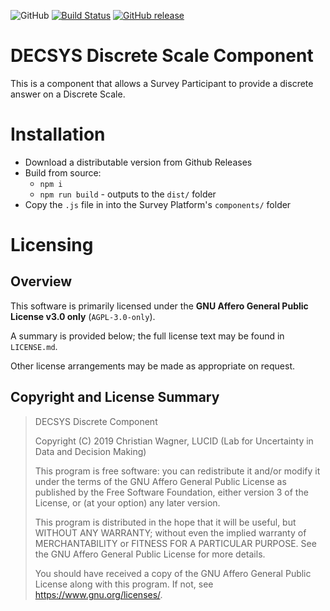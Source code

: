 ![GitHub](https://img.shields.io/github/license/decsys/discrete-component.svg)
[![Build Status](https://dev.azure.com/UniversityOfNottingham/DECSYS/_apis/build/status/decsys.discrete-component?branchName=master)](https://dev.azure.com/UniversityOfNottingham/DECSYS/_build/latest?definitionId=173&branchName=master)
[![GitHub release](https://img.shields.io/github/release/decsys/discrete-component.svg)](https://github.com/decsys/discrete-component/releases)

# DECSYS Discrete Scale Component

This is a component that allows a Survey Participant to provide a discrete answer on a Discrete Scale.

# Installation

- Download a distributable version from Github Releases
- Build from source:
  - `npm i`
  - `npm run build` - outputs to the `dist/` folder
- Copy the `.js` file in into the Survey Platform's `components/` folder

# Licensing

## Overview

This software is primarily licensed under the **GNU Affero General Public License v3.0 only** (`AGPL-3.0-only`).

A summary is provided below; the full license text may be found in `LICENSE.md`.

Other license arrangements may be made as appropriate on request.

## Copyright and License Summary

> DECSYS Discrete Component
>
> Copyright (C) 2019 Christian Wagner, LUCID (Lab for Uncertainty in Data and Decision Making)
>
> This program is free software: you can redistribute it and/or modify
it under the terms of the GNU Affero General Public License as published
by the Free Software Foundation, either version 3 of the License, or
(at your option) any later version.
>
> This program is distributed in the hope that it will be useful,
but WITHOUT ANY WARRANTY; without even the implied warranty of
MERCHANTABILITY or FITNESS FOR A PARTICULAR PURPOSE.  See the
GNU Affero General Public License for more details.
>
> You should have received a copy of the GNU Affero General Public License
along with this program.  If not, see <https://www.gnu.org/licenses/>.